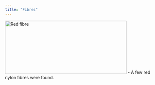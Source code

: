 ```yaml
---
title: "Fibres"
---
```


<img src="/CrimeSceneSite/items/red-fiber.png" alt="Red fibre" width="400" height="175"/>
- A few red nylon fibres were found.
